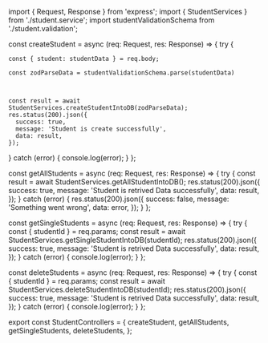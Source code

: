 

import { Request, Response } from 'express';
import { StudentServices } from './student.service';
import studentValidationSchema from './student.validation';

const createStudent = async (req: Request, res: Response) => {
  try {

    const { student: studentData } = req.body;

    const zodParseData = studentValidationSchema.parse(studentData)



    const result = await StudentServices.createStudentIntoDB(zodParseData);
    res.status(200).json({
      success: true,
      message: 'Student is create successfully',
      data: result,
    });
  } catch (error) {
    console.log(error);
  }
};

const getAllStudents = async (req: Request, res: Response) => {
  try {
    const result = await StudentServices.getAllStudentIntoDB();
    res.status(200).json({
      success: true,
      message: 'Student is retrived Data successfully',
      data: result,
    });
  } catch (error) {
    res.status(200).json({
      success: false,
      message: 'Something went wrong',
      data: error,
    });
  }
};

const getSingleStudents = async (req: Request, res: Response) => {
  try {
    const { studentId } = req.params;
    const result = await StudentServices.getSingleStudentIntoDB(studentId);
    res.status(200).json({
      success: true,
      message: 'Student is retrived Data successfully',
      data: result,
    });
  } catch (error) {
    console.log(error);
  }
};

const deleteStudents = async (req: Request, res: Response) => {
  try {
    const { studentId } = req.params;
    const result = await StudentServices.deleteStudentIntoDB(studentId);
    res.status(200).json({
      success: true,
      message: 'Student is retrived Data successfully',
      data: result,
    });
  } catch (error) {
    console.log(error);
  }
};

export const StudentControllers = {
  createStudent,
  getAllStudents,
  getSingleStudents,
  deleteStudents,
};
